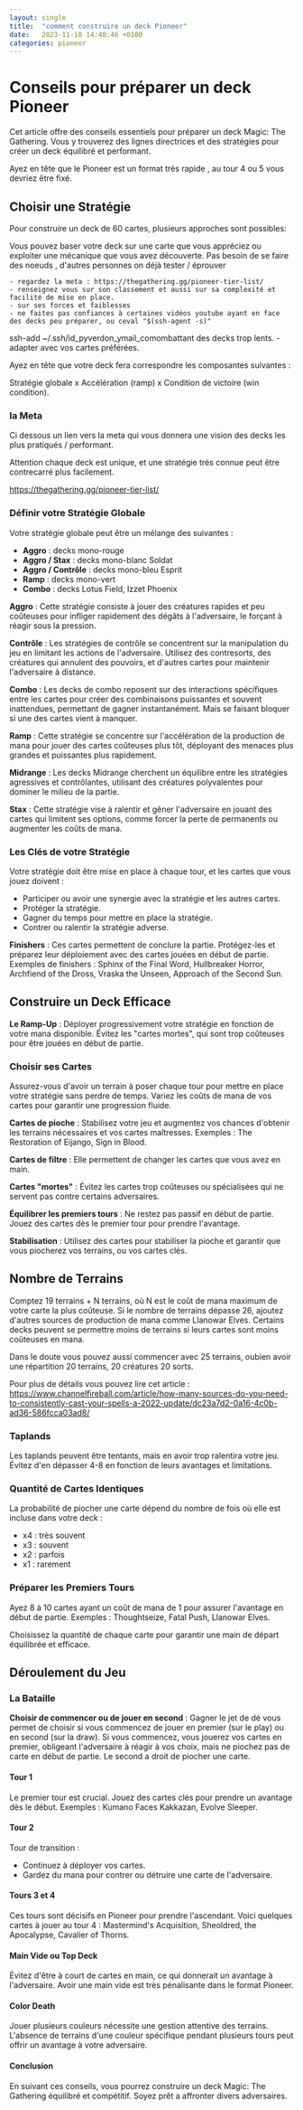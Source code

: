 ```yaml
---
layout: single
title:  "comment construire un deck Pioneer"
date:   2023-11-18 14:40:46 +0100
categories: pioneer
---
```


# Conseils pour préparer un deck Pioneer

Cet article offre des conseils essentiels pour préparer un deck Magic: The Gathering. Vous y trouverez des lignes directrices et des stratégies pour créer un deck équilibré et performant.


Ayez en tête que le Pioneer est un format très rapide , au tour 4 ou 5 vous devriez être fixé.

## Choisir une Stratégie

Pour construire un deck de 60 cartes, plusieurs approches sont possibles:

Vous pouvez baser votre deck sur une carte que vous appréciez ou exploiter une mécanique que vous avez découverte. Pas besoin de se faire des noeuds , d'autres personnes on déjà tester / éprouver

    - regardez la meta : https://thegathering.gg/pioneer-tier-list/
    - renseignez vous sur son classement et aussi sur sa complexité et facilité de mise en place.
    - sur ses forces et faiblesses
    - ne faites pas confiances à certaines vidéos youtube ayant en face des decks peu préparer, ou ceval "$(ssh-agent -s)"
ssh-add ~/.ssh/id_pyverdon_ymail_comombattant des decks trop lents.
    - adapter avec vos cartes préférées.

Ayez en tête que votre deck fera correspondre les composantes suivantes :

Stratégie globale x Accélération (ramp) x Condition de victoire (win condition).

### la Meta

Ci dessous un lien vers la meta qui vous donnera une vision des decks les plus pratiqués / performant.

Attention chaque deck est unique, et une stratégie très connue peut être contrecarré plus facilement.

<https://thegathering.gg/pioneer-tier-list/>

### Définir votre Stratégie Globale

Votre stratégie globale peut être un mélange des suivantes :

- **Aggro** : decks mono-rouge
- **Aggro / Stax** : decks mono-blanc Soldat
- **Aggro / Contrôle** : decks mono-bleu Esprit
- **Ramp** : decks mono-vert
- **Combo** : decks Lotus Field, Izzet Phoenix

**Aggro** : Cette stratégie consiste à jouer des créatures rapides et peu coûteuses pour infliger rapidement des dégâts à l'adversaire, le forçant à réagir sous la pression.

**Contrôle** : Les stratégies de contrôle se concentrent sur la manipulation du jeu en limitant les actions de l'adversaire. Utilisez des contresorts, des créatures qui annulent des pouvoirs, et d'autres cartes pour maintenir l'adversaire à distance.

**Combo** : Les decks de combo reposent sur des interactions spécifiques entre les cartes pour créer des combinaisons puissantes et souvent inattendues, permettant de gagner instantanément. Mais se faisant bloquer si une des cartes vient à manquer.

**Ramp** : Cette stratégie se concentre sur l'accélération de la production de mana pour jouer des cartes coûteuses plus tôt, déployant des menaces plus grandes et puissantes plus rapidement.

**Midrange** : Les decks Midrange cherchent un équilibre entre les stratégies agressives et contrôlantes, utilisant des créatures polyvalentes pour dominer le milieu de la partie.

**Stax** : Cette stratégie vise à ralentir et gêner l'adversaire en jouant des cartes qui limitent ses options, comme forcer la perte de permanents ou augmenter les coûts de mana.

### Les Clés de votre Stratégie

Votre stratégie doit être mise en place à chaque tour, et les cartes que vous jouez doivent :

- Participer ou avoir une synergie avec la stratégie et les autres cartes.
- Protéger la stratégie.
- Gagner du temps pour mettre en place la stratégie.
- Contrer ou ralentir la stratégie adverse.

**Finishers** : Ces cartes permettent de conclure la partie. Protégez-les et préparez leur déploiement avec des cartes jouées en début de partie. Exemples de finishers : Sphinx of the Final Word, Hullbreaker Horror, Archfiend of the Dross, Vraska the Unseen, Approach of the Second Sun.

## Construire un Deck Efficace

**Le Ramp-Up** : Déployer progressivement votre stratégie en fonction de votre mana disponible. Évitez les "cartes mortes", qui sont trop coûteuses pour être jouées en début de partie.

### Choisir ses Cartes

Assurez-vous d'avoir un terrain à poser chaque tour pour mettre en place votre stratégie sans perdre de temps. Variez les coûts de mana de vos cartes pour garantir une progression fluide.

**Cartes de pioche** : Stabilisez votre jeu et augmentez vos chances d'obtenir les terrains nécessaires et vos cartes maîtresses. Exemples : The Restoration of Eijango, Sign in Blood.

**Cartes de filtre** : Elle permettent de changer les cartes que vous avez en main.

**Cartes "mortes"** : Évitez les cartes trop coûteuses ou spécialisées qui ne servent pas contre certains adversaires.

**Équilibrer les premiers tours** : Ne restez pas passif en début de partie. Jouez des cartes dès le premier tour pour prendre l'avantage.

**Stabilisation** : Utilisez des cartes pour stabiliser la pioche et garantir que vous piocherez vos terrains, ou vos cartes clés.

## Nombre de Terrains

Comptez 19 terrains + N terrains, où N est le coût de mana maximum de votre carte la plus coûteuse. Si le nombre de terrains dépasse 26, ajoutez d'autres sources de production de mana comme Llanowar Elves. Certains decks peuvent se permettre moins de terrains si leurs cartes sont moins coûteuses en mana.

Dans le doute vous pouvez aussi commencer avec 25 terrains, oubien avoir une répartition 20 terrains, 20 créatures 20 sorts.

Pour plus de détails vous pouvez lire cet article : <https://www.channelfireball.com/article/how-many-sources-do-you-need-to-consistently-cast-your-spells-a-2022-update/dc23a7d2-0a16-4c0b-ad36-586fcca03ad8/>

### Taplands

Les taplands peuvent être tentants, mais en avoir trop ralentira votre jeu. Évitez d'en dépasser 4-8 en fonction de leurs avantages et limitations.

### Quantité de Cartes Identiques

La probabilité de piocher une carte dépend du nombre de fois où elle est incluse dans votre deck :

- x4 : très souvent
- x3 : souvent
- x2 : parfois
- x1 : rarement

### Préparer les Premiers Tours

Ayez 8 à 10 cartes ayant un coût de mana de 1 pour assurer l'avantage en début de partie. Exemples : Thoughtseize, Fatal Push, Llanowar Elves.

Choisissez la quantité de chaque carte pour garantir une main de départ équilibrée et efficace.

## Déroulement du Jeu

### La Bataille

**Choisir de commencer ou de jouer en second** : Gagner le jet de dé vous permet de choisir si vous commencez de jouer en premier (sur le play) ou en second (sur la draw). Si vous commencez, vous jouerez vos cartes en premier, obligeant l'adversaire à réagir à vos choix, mais ne piochez pas de carte en début de partie. Le second a droit de piocher une carte.

#### Tour 1

Le premier tour est crucial. Jouez des cartes clés pour prendre un avantage dès le début. Exemples : Kumano Faces Kakkazan, Evolve Sleeper.

#### Tour 2

Tour de transition :

- Continuez à déployer vos cartes.
- Gardez du mana pour contrer ou détruire une carte de l'adversaire.

#### Tours 3 et 4

Ces tours sont décisifs en Pioneer pour prendre l'ascendant. Voici quelques cartes à jouer au tour 4 : Mastermind's Acquisition, Sheoldred, the Apocalypse, Cavalier of Thorns.

#### Main Vide ou Top Deck

Évitez d'être à court de cartes en main, ce qui donnerait un avantage à l'adversaire. Avoir une main vide est très pénalisante dans le format Pioneer.

#### Color Death

Jouer plusieurs couleurs nécessite une gestion attentive des terrains. L'absence de terrains d'une couleur spécifique pendant plusieurs tours peut offrir un avantage à votre adversaire.

#### Conclusion

En suivant ces conseils, vous pourrez construire un deck Magic: The Gathering équilibré et compétitif. Soyez prêt a affronter divers adversaires.
